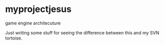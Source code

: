 # myprojectjesus
game engine architecuture

Just writing some stuff for seeing the difference between this and my SVN tortoise.

